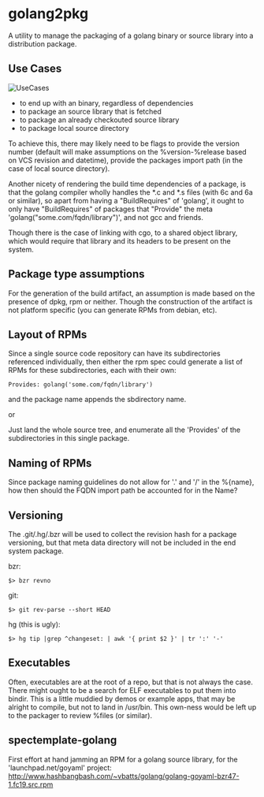 golang2pkg
==========

A utility to manage the packaging of a golang binary or source library into
a distribution package.

Use Cases
---------
![UseCases](https://raw.github.com/vbatts/golang2pkg/master/UseCases.png)

* to end up with an binary, regardless of dependencies
* to package an source library that is fetched
* to package an already checkouted source library
* to package local source directory

To achieve this, there may likely need to be flags to provide the version
number (default will make assumptions on the %version-%release based on VCS
revision and datetime), provide the packages import path (in the case of local
source directory). 

Another nicety of rendering the build time dependencies of a package, is that
the golang compiler wholly handles the *.c and *.s files (with 6c and 6a or
similar), so apart from having a "BuildRequires" of 'golang', it ought to only
have "BuildRequires" of packages that "Provide" the meta
'golang("some.com/fqdn/library")', and not gcc and friends.

Though there is the case of linking with cgo, to a shared object library, which
would require that library and its headers to be present on the system.


Package type assumptions
------------------------

For the generation of the build artifact, an assumption is made based on the
presence of dpkg, rpm or neither.  Though the construction of the artifact is
not platform specific (you can generate RPMs from debian, etc).


Layout of RPMs
--------------

Since a single source code repository can have its subdirectories referenced
individually, then either the rpm spec could generate a list of RPMs for these
subdirectories, each with their own:

	Provides: golang('some.com/fqdn/library')

and the package name appends the sbdirectory name.

or

Just land the whole source tree, and enumerate all the 'Provides' of the
subdirectories in this single package.


Naming of RPMs
--------------

Since package naming guidelines do not allow for '.' and '/' in the %{name},
how then should the FQDN import path be accounted for in the Name?

Versioning
----------

The .git/.hg/.bzr will be used to collect the revision hash for a package
versioning, but that meta data directory will not be included in the end system
package.

bzr:

	$> bzr revno

git:

	$> git rev-parse --short HEAD


hg (this is ugly):

	$> hg tip |grep ^changeset: | awk '{ print $2 }' | tr ':' '-'


Executables
-----------

Often, executables are at the root of a repo, but that is not always the case.
There might ought to be a search for ELF executables to put them into bindir.
This is a little muddied by demos or example apps, that may be alright to
compile, but not to land in /usr/bin. This own-ness would be left up to the
packager to review %files (or similar).


spectemplate-golang
-------------------

First effort at hand jamming an RPM for a golang source library, for the
'launchpad.net/goyaml' project:
http://www.hashbangbash.com/~vbatts/golang/golang-goyaml-bzr47-1.fc19.src.rpm

